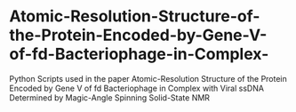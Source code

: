 # Atomic-Resolution-Structure-of-the-Protein-Encoded-by-Gene-V-of-fd-Bacteriophage-in-Complex-
Python Scripts used in the paper Atomic-Resolution Structure of the Protein Encoded by Gene V of fd Bacteriophage in Complex with Viral ssDNA Determined by Magic-Angle Spinning Solid-State NMR

